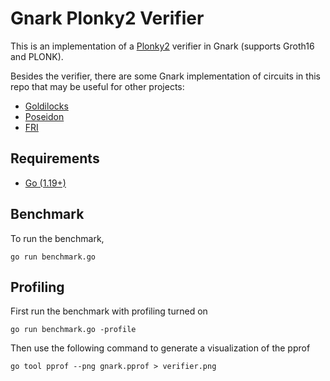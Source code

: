 # Gnark Plonky2 Verifier

This is an implementation of a [Plonky2](https://github.com/mir-protocol/plonky2) verifier in Gnark (supports Groth16 and PLONK).

Besides the verifier, there are some Gnark implementation of circuits in this repo that may be useful for other projects:

- [Goldilocks](https://github.com/elliottech/gnark-plonky2-verifier/blob/main/field/field.go)
- [Poseidon](https://github.com/elliottech/gnark-plonky2-verifier/blob/main/poseidon/poseidon.go)
- [FRI](https://github.com/elliottech/gnark-plonky2-verifier/blob/main/plonky2_verifier/fri.go)

## Requirements

- [Go (1.19+)](https://go.dev/doc/install)

## Benchmark

To run the benchmark,
```
go run benchmark.go
```

## Profiling

First run the benchmark with profiling turned on
```
go run benchmark.go -profile
```

Then use the following command to generate a visualization of the pprof
```
go tool pprof --png gnark.pprof > verifier.png
```

